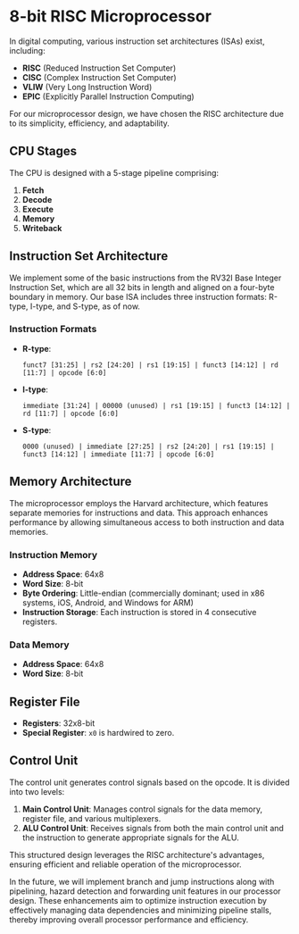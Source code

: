 # 8-bit RISC Microprocessor

In digital computing, various instruction set architectures (ISAs) exist, including:

- **RISC** (Reduced Instruction Set Computer)
- **CISC** (Complex Instruction Set Computer)
- **VLIW** (Very Long Instruction Word)
- **EPIC** (Explicitly Parallel Instruction Computing)

For our microprocessor design, we have chosen the RISC architecture due to its simplicity, efficiency, and adaptability.

## CPU Stages

The CPU is designed with a 5-stage pipeline comprising:

1. **Fetch**
2. **Decode**
3. **Execute**
4. **Memory**
5. **Writeback**

## Instruction Set Architecture

We implement some of the basic instructions from the RV32I Base Integer Instruction Set, which are all 32 bits in length and aligned on a four-byte boundary in memory. Our base ISA includes three instruction formats: R-type, I-type, and S-type, as of now.

### Instruction Formats

- **R-type**: 
  ```
  funct7 [31:25] | rs2 [24:20] | rs1 [19:15] | funct3 [14:12] | rd [11:7] | opcode [6:0]
  ```

- **I-type**:
  ```
  immediate [31:24] | 00000 (unused) | rs1 [19:15] | funct3 [14:12] | rd [11:7] | opcode [6:0]
  ```

- **S-type**:
  ```
  0000 (unused) | immediate [27:25] | rs2 [24:20] | rs1 [19:15] | funct3 [14:12] | immediate [11:7] | opcode [6:0]
  ```

## Memory Architecture

The microprocessor employs the Harvard architecture, which features separate memories for instructions and data. This approach enhances performance by allowing simultaneous access to both instruction and data memories.

### Instruction Memory

- **Address Space**: 64x8
- **Word Size**: 8-bit
- **Byte Ordering**: Little-endian (commercially dominant; used in x86 systems, iOS, Android, and Windows for ARM)
- **Instruction Storage**: Each instruction is stored in 4 consecutive registers.

### Data Memory

- **Address Space**: 64x8
- **Word Size**: 8-bit

## Register File

- **Registers**: 32x8-bit
- **Special Register**: `x0` is hardwired to zero.

## Control Unit

The control unit generates control signals based on the opcode. It is divided into two levels:

1. **Main Control Unit**: Manages control signals for the data memory, register file, and various multiplexers.
2. **ALU Control Unit**: Receives signals from both the main control unit and the instruction to generate appropriate signals for the ALU.

This structured design leverages the RISC architecture's advantages, ensuring efficient and reliable operation of the microprocessor.

In the future, we will implement branch and jump instructions along with pipelining, hazard detection and forwarding unit features in our processor design. These enhancements aim to optimize instruction execution by effectively managing data dependencies and minimizing pipeline stalls, thereby improving overall processor performance and efficiency.
